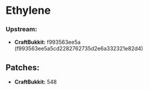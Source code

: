 # Ethylene

### Upstream:
 - **CraftBukkit:** f993563ee5a (f993563ee5a5cd2282762735d2e6a332321e82d4)

## Patches:
 - **CraftBukkit:** 548
